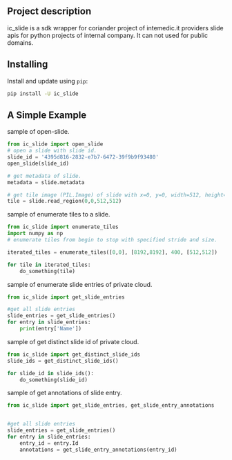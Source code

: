## Project description

ic_slide is a sdk wrapper for coriander project of intemedic.it providers slide apis for python projects of internal company. It can not used for public domains.

## Installing

Install and update using `pip`:

```bash
pip install -U ic_slide
```

## A Simple Example

sample of open-slide.

```python
from ic_slide import open_slide
# open a slide with slide id.
slide_id = '4395d816-2832-e7b7-6472-39f9b9f93480'
open_slide(slide_id)

# get metadata of slide.
metadata = slide.metadata

# get tile image (PIL.Image) of slide with x=0, y=0, width=512, height=512
tile = slide.read_region(0,0,512,512)
```

sample of enumerate tiles to a slide.

```python
from ic_slide import enumerate_tiles
import numpy as np
# enumerate tiles from begin to stop with specified stride and size.

iterated_tiles = enumerate_tiles([0,0], [8192,8192], 400, [512,512])

for tile in iterated_tiles:
    do_something(tile)
```

sample of enumerate slide entries of private cloud.

```python
from ic_slide import get_slide_entries

#get all slide entries
slide_entries = get_slide_entries()
for entry in slide_entries:
    print(entry['Name'])

```

sample of get distinct slide id of private cloud.

```python
from ic_slide import get_distinct_slide_ids
slide_ids = get_distinct_slide_ids()

for slide_id in slide_ids():
    do_something(slide_id)
```

sample of get annotations of slide entry.

```python
from ic_slide import get_slide_entries, get_slide_entry_annotations


#get all slide entries
slide_entries = get_slide_entries()
for entry in slide_entries:
    entry_id = entry.Id
    annotations = get_slide_entry_annotations(entry_id)
```
